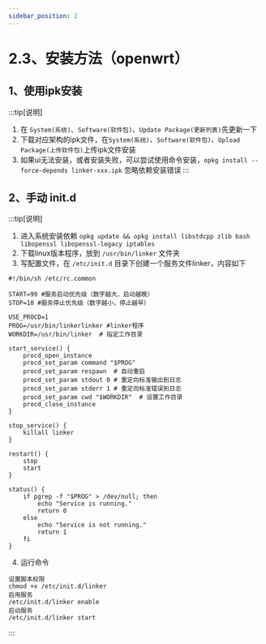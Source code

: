 ```yaml
---
sidebar_position: 2
---
```


# 2.3、安装方法（openwrt）

## 1、使用ipk安装
:::tip[说明]
1. 在 `System(系统)`、`Software(软件包)`、`Update Package(更新列表)`先更新一下
2. 下载对应架构的ipk文件，在`System(系统)`、`Software(软件包)`、`Upload Package(上传软件包)`上传ipk文件安装
3. 如果ui无法安装，或者安装失败，可以尝试使用命令安装，`opkg install --force-depends linker-xxx.ipk` 忽略依赖安装错误
:::

## 2、手动 init.d

:::tip[说明]
1. 进入系统安装依赖 `opkg update && opkg install libstdcpp zlib bash libopenssl libopenssl-legacy iptables`
2. 下载linux版本程序，放到 `/usr/bin/linker` 文件夹
3. 写配置文件，在 `/etc/init.d` 目录下创建一个服务文件linker，内容如下
```
#!/bin/sh /etc/rc.common

START=99 #服务启动优先级（数字越大，启动越晚）
STOP=10 #服务停止优先级（数字越小，停止越早）

USE_PROCD=1
PROG=/usr/bin/linkerlinker #linker程序
WORKDIR=/usr/bin/linker  # 指定工作目录

start_service() {
    procd_open_instance
    procd_set_param command "$PROG"
    procd_set_param respawn  # 自动重启
    procd_set_param stdout 0 # 重定向标准输出到日志
    procd_set_param stderr 1 # 重定向标准错误到日志
    procd_set_param cwd "$WORKDIR"  # 设置工作目录
    procd_close_instance
}

stop_service() {
    killall linker
}

restart() {
    stop
    start
}

status() {
    if pgrep -f "$PROG" > /dev/null; then
        echo "Service is running."
        return 0
    else
        echo "Service is not running."
        return 1
    fi
}
```
4. 运行命令
```
设置脚本权限
chmod +x /etc/init.d/linker
启用服务
/etc/init.d/linker enable
启动服务
/etc/init.d/linker start
```
:::
